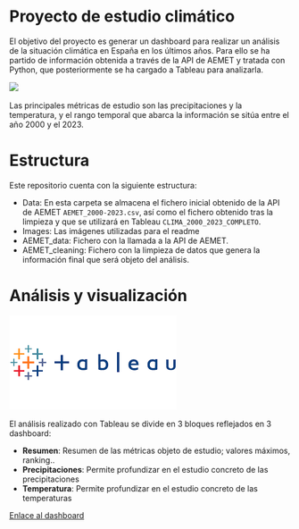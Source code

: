 # Proyecto de estudio climático

El objetivo del proyecto es generar un dashboard para realizar un análisis de la situación climática en España en los últimos años. Para ello se ha partido de información obtenida a través de la API de AEMET y tratada con Python, que posteriormente se ha cargado a Tableau para analizarla.


![](images/gvb.jpeg)


Las principales métricas de estudio son las precipitaciones y la temperatura, y el rango temporal que abarca la información se sitúa entre el año 2000 y el 2023.


# Estructura

Este repositorio cuenta con la siguiente estructura:

- Data: En esta carpeta se almacena el fichero inicial obtenido de la API de AEMET `AEMET_2000-2023.csv`, así como el fichero obtenido tras la limpieza y que se utilizará en Tableau `CLIMA_2000_2023_COMPLETO`.
- Images: Las imágenes utilizadas para el readme
- AEMET_data: Fichero con la llamada a la API de AEMET.
- AEMET_cleaning: Fichero con la limpieza de datos que genera la información final que será objeto del análisis.


# Análisis y visualización

![](images/tableau.png)

El análisis realizado con Tableau se divide en 3 bloques reflejados en 3 dashboard:

- **Resumen**: Resumen de las métricas objeto de estudio; valores máximos, ranking..
- **Precipitaciones**: Permite profundizar en el estudio concreto de las precipitaciones
- **Temperatura**: Permite profundizar en el estudio concreto de las temperaturas


[Enlace al dashboard](https://public.tableau.com/app/profile/miriam.paramio.lorenzo/viz/Dashboard_clima_Espaa_2000_2023/Resumen?publish=yes)
